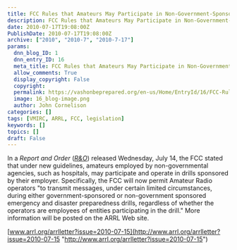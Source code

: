 ```yaml
---
title: FCC Rules that Amateurs May Participate in Non-Government-Sponsored Drills by Employers
description: FCC Rules that Amateurs May Participate in Non-Government-Sponsored Drills by Employers
date: 2010-07-17T19:08:00Z
PublishDate: 2010-07-17T19:08:00Z
archive: ["2010", "2010-7", "2010-7-17"]
params:
  dnn_blog_ID: 1
  dnn_entry_ID: 16
  meta_title: FCC Rules that Amateurs May Participate in Non-Government-Sponsored Drills by Employers
  allow_comments: True
  display_copyright: False
  copyright:
  permalink: https://vashonbeprepared.org/en-us/Home/EntryId/16/FCC-Rules-that-Amateurs-May-Participate-in-Non-Government-Sponsored-Drills-by-Employers
  image: 16_blog-image.png
  author: John Cornelison
categories: []
tags: [VMIRC, ARRL, FCC, legislation]
keywords: []
topics: []
draft: False
---
```


In a _Report and Order_ (_[R&O](http://hraunfoss.fcc.gov/edocs_public/attachmatch/FCC-10-124A1.pdf)_) released Wednesday, July 14, the FCC stated that under new guidelines, amateurs employed by non-governmental agencies, such as hospitals, may participate and operate in drills sponsored by their employer. Specifically, the FCC will now permit Amateur Radio operators "to transmit messages, under certain limited circumstances, during either government-sponsored or non-government sponsored emergency and disaster preparedness drills, regardless of whether the operators are employees of entities participating in the drill." More information will be posted on the ARRL Web site.

[www.arrl.org/arrlletter?issue=2010-07-15](http://www.arrl.org/arrlletter?issue=2010-07-15 "http://www.arrl.org/arrlletter?issue=2010-07-15")
